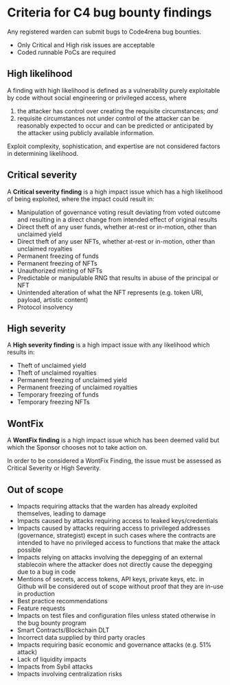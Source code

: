 # Criteria for C4 bug bounty findings

Any registered warden can submit bugs to Code4rena bug bounties. 

- Only Critical and High risk issues are acceptable
- Coded runnable PoCs are required

## High likelihood

A finding with high likelihood is defined as a vulnerability purely exploitable by code without social engineering or privileged access, where 
1. the attacker has control over creating the requisite circumstances; *and* 
2. requisite circumstances not under control of the attacker can be reasonably expected to occur and can be predicted or anticipated by the attacker using publicly available information. 

Exploit complexity, sophistication, and expertise are not considered factors in determining likelihood.

## Critical severity
A **Critical severity finding** is a high impact issue which has a high likelihood of being exploited, where the impact could result in:
- Manipulation of governance voting result deviating from voted outcome and resulting in a direct change from intended effect of original results
- Direct theft of any user funds, whether at-rest or in-motion, other than unclaimed yield
- Direct theft of any user NFTs, whether at-rest or in-motion, other than unclaimed royalties
- Permanent freezing of funds
- Permanent freezing of NFTs
- Unauthorized minting of NFTs
- Predictable or manipulable RNG that results in abuse of the principal or NFT
- Unintended alteration of what the NFT represents (e.g. token URI, payload, artistic content)
- Protocol insolvency

## High severity
A **High severity finding** is a high impact issue with any likelihood which results in:
- Theft of unclaimed yield
- Theft of unclaimed royalties
- Permanent freezing of unclaimed yield
- Permanent freezing of unclaimed royalties
- Temporary freezing of funds
- Temporary freezing NFTs

## WontFix
A **WontFix finding** is a high impact issue which has been deemed valid but which the Sponsor chooses not to take action on.

In order to be considered a WontFix Finding, the issue must be assessed as Critical Severity or High Severity.

## Out of scope
- Impacts requiring attacks that the warden has already exploited themselves, leading to damage
- Impacts caused by attacks requiring access to leaked keys/credentials
- Impacts caused by attacks requiring access to privileged addresses (governance, strategist) except in such cases where the contracts are intended to have no privileged access to functions that make the attack possible
- Impacts relying on attacks involving the depegging of an external stablecoin where the attacker does not directly cause the depegging due to a bug in code
- Mentions of secrets, access tokens, API keys, private keys, etc. in Github will be considered out of scope without proof that they are in-use in production
- Best practice recommendations
- Feature requests
- Impacts on test files and configuration files unless stated otherwise in the bug bounty program
- Smart Contracts/Blockchain DLT
- Incorrect data supplied by third party oracles
- Impacts requiring basic economic and governance attacks (e.g. 51% attack)
- Lack of liquidity impacts
- Impacts from Sybil attacks
- Impacts involving centralization risks
